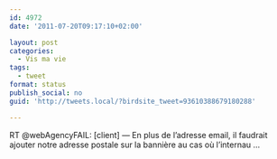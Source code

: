 ```yaml
---
id: 4972
date: '2011-07-20T09:17:10+02:00'

layout: post
categories:
  - Vis ma vie
tags:
  - tweet
format: status
publish_social: no
guid: 'http://tweets.local/?birdsite_tweet=93610388679180288'

---
```


RT @webAgencyFAIL: \[client\] — En plus de l’adresse email, il faudrait ajouter notre adresse postale sur la bannière au cas où l’internau …